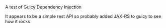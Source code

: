 A test of Guicy Dependency Injection

It appears to be a simple rest API so probably added JAX-RS to guicy to see how it rocks